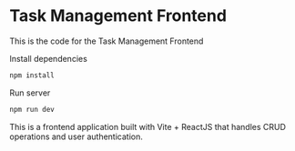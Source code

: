 # Task Management Frontend

This is the code for the Task Management Frontend

Install dependencies

```bash
npm install
```

Run server

```bash
npm run dev
```

This is a frontend application built with Vite + ReactJS that handles CRUD operations and user authentication.
